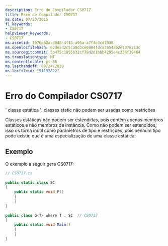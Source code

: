 ```yaml
---
description: Erro do Compilador CS0717
title: Erro do Compilador CS0717
ms.date: 07/20/2015
f1_keywords:
- CS0717
helpviewer_keywords:
- CS0717
ms.assetid: 1976e82a-d048-4f13-a95a-a7f4e3cd7038
ms.openlocfilehash: 62dead2c5ca8d3ce6984fdca3654ab2e707e213c
ms.sourcegitcommit: 5b475c1855b32cf78d2d1bbb4295e4c236f39464
ms.translationtype: MT
ms.contentlocale: pt-BR
ms.lasthandoff: 09/24/2020
ms.locfileid: "91192822"
---
```

# <a name="compiler-error-cs0717"></a>Erro do Compilador CS0717

' classe estática ': classes static não podem ser usadas como restrições  
  
 Classes estáticas não podem ser estendidas, pois contêm apenas membros estáticos e não membros de instância. Como não podem ser estendidos, isso os torna inútil como parâmetros de tipo e restrições, pois nenhum tipo pode existir, que é uma especialização de uma classe estática.  
  
## <a name="example"></a>Exemplo  

 O exemplo a seguir gera CS0717:  
  
```csharp  
// CS0717.cs  
  
public static class SC  
{  
    public static void F()  
    {  
    }  
}  
  
public class G<T> where T : SC  // CS0717  
{  
    public static void Main()  
    {  
    }  
}  
```
